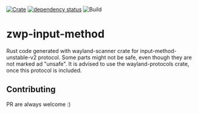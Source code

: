 [![Crate](https://img.shields.io/crates/v/zwp-input-method.svg)](https://crates.io/crates/zwp-input-method)
[![dependency status](https://deps.rs/repo/github/grelltrier/zwp-input-method/status.svg)](https://deps.rs/repo/github/grelltrier/zwp-input-method)
![Build](https://github.com/grelltrier/zwp-input-method/workflows/Build/badge.svg)

# zwp-input-method
Rust code generated with wayland-scanner crate for input-method-unstable-v2 protocol. Some parts might not be safe, even though they are not marked ad "unsafe". It is advised to use the wayland-protocols crate, once this protocol is included.

## Contributing
PR are always welcome :)
